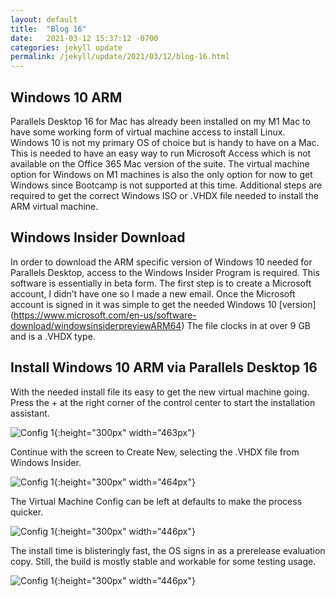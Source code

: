 ```yaml
---
layout: default
title:  "Blog 16"
date:   2021-03-12 15:37:12 -0700
categories: jekyll update
permalink: /jekyll/update/2021/03/12/blog-16.html
---
```


## Windows 10 ARM

Parallels Desktop 16 for Mac has already been installed on my M1 Mac to have some working form of virtual machine access to install Linux. Windows 10 is not my primary OS of choice but is handy to have on a Mac. This is needed to have an easy way to run Microsoft Access which is not available on the Office 365 Mac version of the suite. The virtual machine option for Windows on M1 machines is also the only option for now to get Windows since Bootcamp is not supported at this time. Additional steps are required to get the correct Windows ISO or .VHDX file needed to install the ARM virtual machine.


## Windows Insider Download

In order to download the ARM specific version of Windows 10 needed for Parallels Desktop, access to the Windows Insider Program is required. This software is essentially in beta form. The first step is to create a Microsoft account, I didn’t have one so I made a new email. Once the Microsoft account is signed in it was simple to get the needed Windows 10 [version] (https://www.microsoft.com/en-us/software-download/windowsinsiderpreviewARM64) The file clocks in at over 9 GB and is a .VHDX type.


## Install Windows 10 ARM via Parallels Desktop 16

With the needed install file its easy to get the new virtual machine going. Press the + at the right corner of the control center to start the installation assistant.

![Config 1](https://user-images.githubusercontent.com/70084203/111020870-a35f1400-837d-11eb-9fc1-96c5f799027b.png){:height="300px" width="463px"}

Continue with the screen to Create New, selecting the .VHDX file from Windows Insider.

![Config 1](https://user-images.githubusercontent.com/70084203/111020657-68a8ac00-837c-11eb-9999-dbfa8cb834ab.png){:height="300px" width="464px"}


The Virtual Machine Config can be left at defaults to make the process quicker.

![Config 1](https://user-images.githubusercontent.com/70084203/111021168-609e3b80-837f-11eb-8c5b-0a20c9e3b202.png){:height="300px" width="446px"}

The install time is blisteringly fast, the OS signs in as a prerelease evaluation copy. Still, the build is mostly stable and workable for some testing usage. 

![Config 1](https://user-images.githubusercontent.com/70084203/111021258-e7531880-837f-11eb-8d45-a6c9c3df772c.png){:height="300px" width="446px"}

